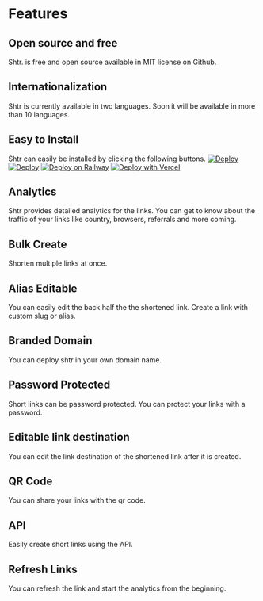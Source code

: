 # Features

## Open source and free

Shtr. is free and open source available in MIT license on Github.

## Internationalization

Shtr is currently available in two languages. Soon it will be available in more than 10 languages.

## Easy to Install

Shtr can easily be installed by clicking the following buttons.
[![Deploy](https://www.netlify.com/img/deploy/button.svg)](https://app.netlify.com/start/deploy?repository=https://github.com/projectashik/shtr)
[![Deploy](https://www.herokucdn.com/deploy/button.svg)](https://heroku.com/deploy?template=https://github.com/projectashik/shtr)
[![Deploy on Railway](https://railway.app/button.svg)](https://railway.app/new/template?template=https%3A%2F%2Fgithub.com%2Fprojectashik%2Fshtr&plugins=postgresql&referralCode=dZNXiZ)
[![Deploy with Vercel](https://vercel.com/button)](https://vercel.com/new/clone?repository-url=https%3A%2F%2Fgithub.com%2Fprojectashik%2Fshtr&env=DATABASE_URL,HASH_SALT)

## Analytics

Shtr provides detailed analytics for the links. You can get to know about the traffic of your links like country, browsers, referrals and more coming.

## Bulk Create

Shorten multiple links at once.

## Alias Editable

You can easily edit the back half the the shortened link. Create a link with custom slug or alias.

## Branded Domain

You can deploy shtr in your own domain name.

## Password Protected

Short links can be password protected. You can protect your links with a password.

## Editable link destination

You can edit the link destination of the shortened link after it is created.

## QR Code

You can share your links with the qr code.

## API

Easily create short links using the API.

## Refresh Links

You can refresh the link and start the analytics from the beginning.
